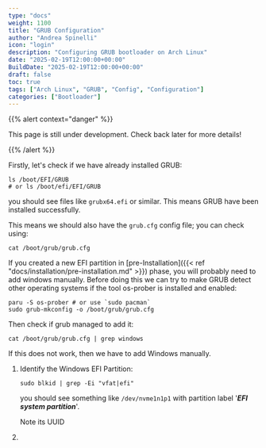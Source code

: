 ```yaml
---
type: "docs"
weight: 1100
title: "GRUB Configuration"
author: "Andrea Spinelli"
icon: "login"
description: "Configuring GRUB bootloader on Arch Linux"
date: "2025-02-19T12:00:00+00:00"
BuildDate: "2025-02-19T12:00:00+00:00"
draft: false
toc: true
tags: ["Arch Linux", "GRUB", "Config", "Configuration"]
categories: ["Bootloader"]
---
```


{{% alert context="danger" %}}

This page is still under development. Check back later for more details!

{{% /alert %}}

Firstly, let's check if we have already installed GRUB:

```shell
ls /boot/EFI/GRUB
# or ls /boot/efi/EFI/GRUB
```

you should see files like `grubx64.efi` or similar. This means GRUB have been installed successfully.

This means we should also have the `grub.cfg` config file; you can check using:

```shell
cat /boot/grub/grub.cfg
```

If you created a new EFI partition in [pre-Installation]({{< ref "docs/installation/pre-installation.md" >}}) phase, you will probably need to add windows manually. Before doing this we can try to make GRUB detect other operating systems if the tool os-prober is installed and enabled:

```shell
paru -S os-prober # or use `sudo pacman`
sudo grub-mkconfig -o /boot/grub/grub.cfg
```

Then check if grub managed to add it:

```shell
cat /boot/grub/grub.cfg | grep windows
```

If this does not work, then we have to add Windows manually.

1. Identify the Windows EFI Partition: 
    ```shell
    sudo blkid | grep -Ei "vfat|efi"
    ```
    you should see something like `/dev/nvme1n1p1` with partition label '***EFI system partition***'.

    Note its UUID

2. 